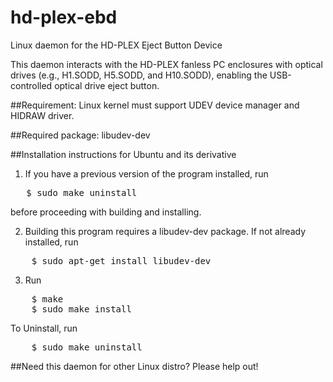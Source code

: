 # hd-plex-ebd
Linux daemon for the HD-PLEX Eject Button Device

This daemon interacts with the HD-PLEX fanless PC enclosures with optical drives (e.g., H1.SODD, H5.SODD, and H10.SODD), enabling the USB-controlled optical drive eject button.

##Requirement: 
Linux kernel must support UDEV device manager and HIDRAW driver.

##Required package: 
libudev-dev

##Installation instructions for Ubuntu and its derivative

1. If you have a previous version of the program installed, run
<pre>
   $ sudo make uninstall
</pre>
before proceeding with building and installing.

2. Building this program requires a libudev-dev package. If not already installed, run
<pre>
	$ sudo apt-get install libudev-dev
</pre>	
3. Run
<pre>
	$ make
	$ sudo make install
</pre>	

To Uninstall, run
<pre>
	$ sudo make uninstall
</pre>
##Need this daemon for other Linux distro?
Please help out! 
